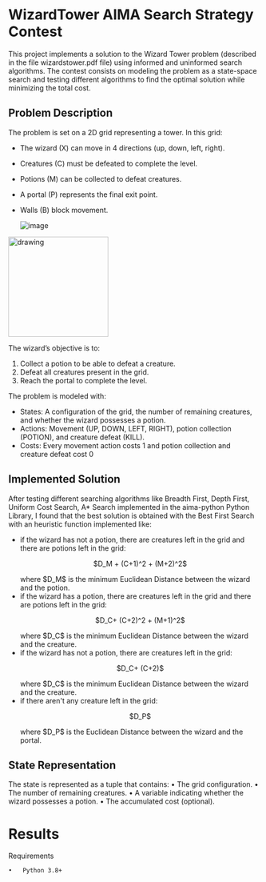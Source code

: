 # WizardTower AIMA Search Strategy Contest

This project implements a solution to the Wizard Tower problem (described in the file wizardstower.pdf file) using informed and uninformed search algorithms. 
The contest consists on modeling the problem as a state-space search and testing different algorithms to find the optimal solution while minimizing the total cost.

## Problem Description ##

The problem is set on a 2D grid representing a tower. In this grid:
- The wizard (X) can move in 4 directions (up, down, left, right).
- Creatures (C) must be defeated to complete the level.
- Potions (M) can be collected to defeat creatures.
- A portal (P) represents the final exit point.
- Walls (B) block movement.

  ![image](https://github.com/user-attachments/assets/63a3c95e-cee0-455e-a227-08b82534cff2)
  
<img src="[drawing.jpg](https://github.com/user-attachments/assets/63a3c95e-cee0-455e-a227-08b82534cff2)" alt="drawing" width="200"/>


The wizard’s objective is to:
1.	Collect a potion to be able to defeat a creature.
2.	Defeat all creatures present in the grid.
3.	Reach the portal to complete the level.

The problem is modeled with:
- States: A configuration of the grid, the number of remaining creatures, and whether the wizard possesses a potion.
- Actions: Movement (UP, DOWN, LEFT, RIGHT), potion collection (POTION), and creature defeat (KILL).
- Costs: Every movement action costs 1 and potion collection and creature defeat cost 0

## Implemented Solution ##

After testing different searching algorithms like Breadth First, Depth First, Uniform Cost Search, A* Search implemented in the aima-python Python Library, I found that the best solution is obtained with the Best First Search with an heuristic function implemented like:

- if the wizard has not a potion, there are creatures left in the grid and there are potions left in the grid:
  <p style="text-align:center;">$D_M + (C+1)^2 + (M+2)^2$</p>  
  where $D_M$ is the minimum Euclidean Distance between the wizard and the potion.
- if the wizard has a potion, there are creatures left in the grid and there are potions left in the grid:
  <p style="text-align:center;">$D_C+ (C+2)^2 + (M+1)^2$</p>
   where $D_C$ is the minimum Euclidean Distance between the wizard and the creature.
- if the wizard has not a potion, there are creatures left in the grid:
  <p style="text-align:center;">$D_C+ (C+2)$</p> 
  where $D_C$ is the minimum Euclidean Distance between the wizard and the creature.
- if there aren't any creature left in the grid:
  <p style="text-align:center;">$D_P$</p>
  where $D_P$ is the Euclidean Distance between the wizard and the portal.

## State Representation ##

The state is represented as a tuple that contains:
	•	The grid configuration.
	•	The number of remaining creatures.
	•	A variable indicating whether the wizard possesses a potion.
	•	The accumulated cost (optional).

 # Results #

Requirements

	•	Python 3.8+
